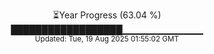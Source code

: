 <p align="center">
⏳Year Progress (63.04 %) <br>
██████████████████▁▁▁▁▁▁▁▁▁▁▁▁ <br>
<sub>Updated: Tue, 19 Aug 2025 01:55:02 GMT</sub>
</p>

